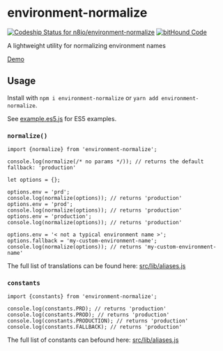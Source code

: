 # environment-normalize
[ ![Codeship Status for n8io/environment-normalize](https://app.codeship.com/projects/fab2a050-810e-0134-279a-7e60ebb19227/status?branch=master)](https://app.codeship.com/projects/182146) [![bitHound Code](https://www.bithound.io/github/n8io/environment-normalize/badges/code.svg)](https://www.bithound.io/github/n8io/environment-normalize)

A lightweight utility for normalizing environment names

[Demo](https://runkit.com/npm/environment-normalize)

## Usage
Install with `npm i environment-normalize` or `yarn add environment-normalize`.

See [example.es5.js](example.es5.js) for ES5 examples.

### `normalize()`

```
import {normalize} from 'environment-normalize';

console.log(normalize(/* no params */)); // returns the default fallback: 'production'

let options = {};

options.env = 'prd';
console.log(normalize(options)); // returns 'production'
options.env = 'prod';
console.log(normalize(options)); // returns 'production'
options.env = 'production';
console.log(normalize(options)); // returns 'production'

options.env = '< not a typical environment name >';
options.fallback = 'my-custom-environment-name';
console.log(normalize(options)); // returns 'my-custom-environment-name'
```

The full list of translations can be found here: [src/lib/aliases.js](src/lib/aliases.js)

### `constants`

```
import {constants} from 'environment-normalize';

console.log(constants.PRD); // returns 'production'
console.log(constants.PROD); // returns 'production'
console.log(constants.PRODUCTION); // returns 'production'
console.log(constants.FALLBACK); // returns 'production'
```

The full list of constants can befound here: [src/lib/aliases.js](src/lib/aliases.js)
